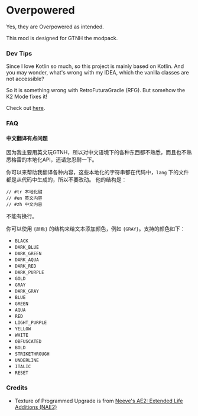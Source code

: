 # Overpowered

Yes, they are Overpowered as intended.

This mod is designed for GTNH the modpack.

### Dev Tips

Since I love Kotlin so much, so this project is mainly based on Kotlin.
And you may wonder, what's wrong with my IDEA, which the vanilla classes are not accessible?

So it is something wrong with RetroFuturaGradle (RFG). But somehow the K2 Mode fixes it!

Check out [here](https://github.com/GTNewHorizons/RetroFuturaGradle/issues/51#issuecomment-2067429880).

### FAQ

#### 中文翻译有点问题

因为我主要用英文玩GTNH，所以对中文语境下的各种东西都不熟悉，而且也不熟悉格雷的本地化API，还请您忍耐一下。

你可以来帮助我翻译各种内容，这些本地化的字符串都在代码中，`lang` 下的文件都是从代码中生成的，所以不要改动。
他的结构是：

```
// #tr 本地化键
// #en 英文内容
// #zh 中文内容
```

不能有换行。

你可以使用 `{颜色}` 的结构来给文本添加颜色，例如 `{GRAY}`。支持的颜色如下：

- `BLACK`
- `DARK_BLUE`
- `DARK_GREEN`
- `DARK_AQUA`
- `DARK_RED`
- `DARK_PURPLE`
- `GOLD`
- `GRAY`
- `DARK_GRAY`
- `BLUE`
- `GREEN`
- `AQUA`
- `RED`
- `LIGHT_PURPLE`
- `YELLOW`
- `WHITE`
- `OBFUSCATED`
- `BOLD`
- `STRIKETHROUGH`
- `UNDERLINE`
- `ITALIC`
- `RESET`

### Credits

- Texture of Programmed Upgrade is from [Neeve's AE2: Extended Life Additions (NAE2)](https://github.com/AE2-UEL/NAE2)
